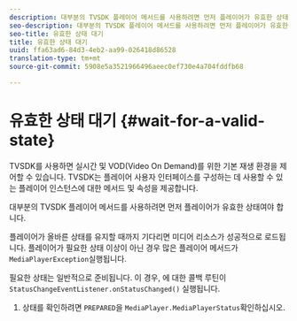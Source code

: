 ```yaml
---
description: 대부분의 TVSDK 플레이어 메서드를 사용하려면 먼저 플레이어가 유효한 상태여야 합니다.
seo-description: 대부분의 TVSDK 플레이어 메서드를 사용하려면 먼저 플레이어가 유효한 상태여야 합니다.
seo-title: 유효한 상태 대기
title: 유효한 상태 대기
uuid: ffa63ad6-84d3-4eb2-aa99-026418d86528
translation-type: tm+mt
source-git-commit: 5908e5a3521966496aeec0ef730e4a704fddfb68

---
```



# 유효한 상태 대기 {#wait-for-a-valid-state}

TVSDK를 사용하면 실시간 및 VOD(Video On Demand)를 위한 기본 재생 환경을 제어할 수 있습니다. TVSDK는 플레이어 사용자 인터페이스를 구성하는 데 사용할 수 있는 플레이어 인스턴스에 대한 메서드 및 속성을 제공합니다.

대부분의 TVSDK 플레이어 메서드를 사용하려면 먼저 플레이어가 유효한 상태여야 합니다.

플레이어가 올바른 상태를 유지할 때까지 기다리면 미디어 리소스가 성공적으로 로드됩니다. 플레이어가 필요한 상태 이상이 아닌 경우 많은 플레이어 메서드가 `MediaPlayerException`실행됩니다.

필요한 상태는 일반적으로 준비됩니다. 이 경우, 에 대한 콜백 루틴이 `StatusChangeEventListener.onStatusChanged()` 실행됩니다.

1. 상태를 확인하려면 `PREPARED`을 `MediaPlayer.MediaPlayerStatus`확인하십시오.
